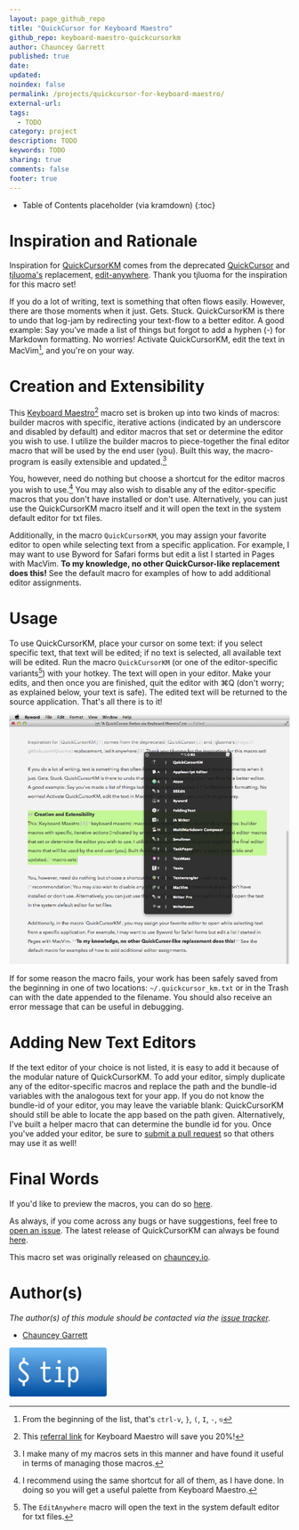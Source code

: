 ```yaml
---
layout: page_github_repo
title: "QuickCursor for Keyboard Maestro"
github_repo: keyboard-maestro-quickcursorkm
author: Chauncey Garrett
published: true
date:
updated:
noindex: false
permalink: /projects/quickcursor-for-keyboard-maestro/
external-url:
tags:
  - TODO
category: project
description: TODO
keywords: TODO
sharing: true
comments: false
footer: true
---
```


* Table of Contents placeholder (via kramdown)
{:toc}

# Inspiration and Rationale

Inspiration for [QuickCursorKM](https://github.com/chauncey-garrett/keyboard-maestro-quickcursorkm) comes from the deprecated [QuickCursor](https://www.youtube.com/watch?v=-bHwcyHrRGs) and [tjluoma's](https://github.com/tjluoma) replacement, [edit-anywhere](https://github.com/tjluoma/edit-anywhere). Thank you tjluoma for the inspiration for this macro set!

If you do a lot of writing, text is something that often flows easily. However, there are those moments when it just. Gets. Stuck. QuickCursorKM is there to undo that log-jam by redirecting your text-flow to a better editor. A good example: Say you've made a list of things but forgot to add a hyphen (-) for Markdown formatting. No worries! Activate QuickCursorKM, edit the text in MacVim[^vim-list-edit], and you're on your way.

# Creation and Extensibility
This [Keyboard Maestro](http://http://www.keyboardmaestro.com)[^keyboard maestro] macro set is broken up into two kinds of macros: builder macros with specific, iterative actions (indicated by an underscore and disabled by default) and editor macros that set or determine the editor you wish to use. I utilize the builder macros to piece-together the final editor macro that will be used by the end user (you). Built this way, the macro-program is easily extensible and updated.[^macro-sets]

You, however, need do nothing but choose a shortcut for the editor macros you wish to use.[^recommendation] You may also wish to disable any of the editor-specific macros that you don't have installed or don't use. Alternatively, you can just use the QuickCursorKM macro itself and it will open the text in the system default editor for txt files.

Additionally, in the macro `QuickCursorKM`, you may assign your favorite editor to open while selecting text from a specific application. For example, I may want to use Byword for Safari forms but edit a list I started in Pages with MacVim. **To my knowledge, no other QuickCursor-like replacement does this!** See the default macro for examples of how to add additional editor assignments.

# Usage

To use QuickCursorKM, place your cursor on some text: if you select specific text, that text will be edited; if no text is selected, all available text will be edited. Run the macro `QuickCursorKM` (or one of the editor-specific variants[^default-editor]) with your hotkey. The text will open in your editor. Make your edits, and then once you are finished, quit the editor with ⌘Q (don't worry; as explained below, your text is safe). The edited text will be returned to the source application. That's all there is to it!

![](/img/quickcursor-km-palette.png)

If for some reason the macro fails, your work has been safely saved from the beginning in one of two locations: `~/.quickcursor_km.txt` or in the Trash can with the date appended to the filename. You should also receive an error message that can be useful in debugging.

# Adding New Text Editors

If the text editor of your choice is not listed, it is easy to add it because of the modular nature of QuickCursorKM. To add your editor, simply duplicate any of the editor-specific macros and replace the path and the bundle-id variables with the analogous text for your app. If you do not know the bundle-id of your editor, you may leave the variable blank: QuickCursorKM should still be able to locate the app based on the path given. Alternatively, I've built a helper macro that can determine the bundle id for you. Once you've added your editor, be sure to [submit a pull request](https://github.com/chauncey-garrett/keyboard-maestro-quickcursorkm/pulls) so that others may use it as well!

# Final Words

If you'd like to preview the macros, you can do so [here](macros/macros.md).

As always, if you come across any bugs or have suggestions, feel free to [open an issue](https://github.com/chauncey-garrett/keyboard-maestro-quickcursorkm/issues). The latest release of QuickCursorKM can always be found [here](https://github.com/chauncey-garrett/keyboard-maestro-quickcursorkm/releases).

This macro set was originally released on [chauncey.io](http://chauncey.io/blog/2014/09/10/a-quickcursor-redux-via-keyboard-maestro).

# Author(s)

*The author(s) of this module should be contacted via the [issue tracker](https://github.com/tjluoma).*

  - [Chauncey Garrett](https://github.com/tjluoma/edit-anywhere)

[![](/img/tip.gif)](http://chauncey.io/about/index.html#tip)

[^macro-sets]: I make many of my macros sets in this manner and have found it useful in terms of managing those macros.

[^recommendation]: I recommend using the same shortcut for all of them, as I have done. In doing so you will get a useful palette from Keyboard Maestro.

[^default-editor]: The `EditAnywhere` macro will open the text in the system default editor for txt files.

[^keyboard maestro]:  This [referral link](http://www.stairways.com/action/kmdiscount?REF4PDX) for Keyboard Maestro will save you 20%!

[^vim-list-edit]: From the beginning of the list, that's `ctrl-v`, `}`, `(`, `I`, ` - `, `⎋`
